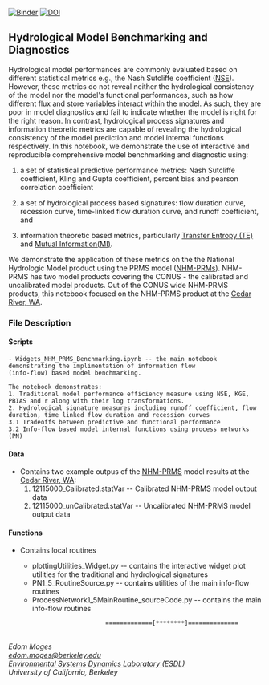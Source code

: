 [![Binder](https://mybinder.org/badge_logo.svg)](https://mybinder.org/v2/gh/EMscience/HydroBench/HEAD)
[![DOI](https://zenodo.org/badge/375593287.svg)](https://zenodo.org/badge/latestdoi/375593287)

## Hydrological Model Benchmarking and Diagnostics

Hydrological model performances are commonly evaluated based on different statistical metrics e.g., the Nash Sutcliffe 
coefficient ([NSE](https://en.wikipedia.org/wiki/Nash%E2%80%93Sutcliffe_model_efficiency_coefficient)). However, these metrics 
do not reveal neither the hydrological consistency of the model nor the model's functional performances, such as how different 
flux and store variables interact within the model. As such, they are poor in model diagnostics and fail to indicate whether 
the model is right for the right reason. In contrast, hydrological process signatures and information theoretic metrics are 
capable of revealing the hydrological consistency of the model prediction and model internal functions respectively. In this 
notebook, we demonstrate the use of interactive and reproducible comprehensive model benchmarking and diagnostic using:

1) a set of statistical predictive performance metrics: Nash Sutcliffe coefficient, Kling and Gupta coefficient, percent bias and pearson correlation coefficient

2) a set of hydrological process based signatures: flow duration curve, recession curve, time-linked flow duration curve, and runoff coefficient, and

3) information theoretic based metrics, particularly [Transfer Entropy (TE)](https://en.wikipedia.org/wiki/Transfer_entropy) and [Mutual Information(MI)](https://en.wikipedia.org/wiki/Mutual_information). 

We demonstrate the application of these metrics on the the National Hydrologic Model product using the PRMS model ([NHM-PRMs](https://www.sciencebase.gov/catalog/item/58af4f93e4b01ccd54f9f3da)). 
NHM-PRMS has two model products covering the CONUS - the calibrated and uncalibrated model products. 
Out of the CONUS wide NHM-PRMS products, this notebook focused on the NHM-PRMS product at the 
[Cedar River, WA](https://waterdata.usgs.gov/nwis/nwismap/?site_no=12115000&agency_cd=USGS). 

### File Description

#### Scripts
	- Widgets_NHM_PRMS_Benchmarking.ipynb -- the main notebook demonstrating the implimentation of information flow 
	(info-flow) based model benchmarking.

	The notebook demonstrates:
	1. Traditional model performance efficiency measure using NSE, KGE, PBIAS and r along with their log transformations.
	2. Hydrological signature measures including runoff coefficient, flow duration, time linked flow duration and recession curves
	3.1 Tradeoffs between predictive and functional performance
	3.2 Info-flow based model internal functions using process networks (PN)


#### Data
- Contains two example outpus of the [NHM-PRMS](https://pubs.er.usgs.gov/publication/tm6B9) model results at the [Cedar River, WA](https://waterdata.usgs.gov/nwis/nwismap/?site_no=12115000&agency_cd=USGS):
	1. 12115000_Calibrated.statVar -- Calibrated NHM-PRMS model output data
	2. 12115000_unCalibrated.statVar -- Uncalibrated NHM-PRMS model output data


#### Functions 

- Contains local routines 

	- plottingUtilities_Widget.py -- contains the interactive widget plot utilities for the traditional and hydrological signatures
	- PN1_5_RoutineSource.py -- contains utilities of the main info-flow routines
	- ProcessNetwork1_5MainRoutine_sourceCode.py -- contains the main info-flow routines
>>
                               =============[********]============== 
\
*Edom Moges* \
*edom.moges@berkeley.edu* \
*[Environmental Systems Dynamics Laboratory (ESDL)](https://www.esdlberkeley.com/)*\
*University of California, Berkeley* 
